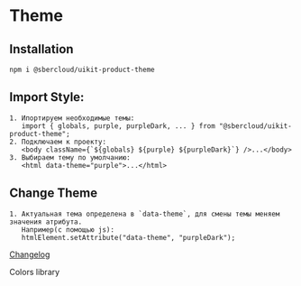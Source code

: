 # Theme

## Installation
`npm i @sbercloud/uikit-product-theme`

## Import Style:

```
1. Ипортируем необходимые темы:
   import { globals, purple, purpleDark, ... } from "@sbercloud/uikit-product-theme";
2. Подключаем к проекту:
   <body className={`${globals} ${purple} ${purpleDark}`} />...</body>
3. Выбираем тему по умолчанию:
   <html data-theme="purple">...</html>
```

## Change Theme

```
1. Актуальная тема определена в `data-theme`, для смены темы меняем значения атрибута.
   Например(с помощью js):
   htmlElement.setAttribute("data-theme", "purpleDark");
```

[Changelog](./CHANGELOG.md)

Colors library
